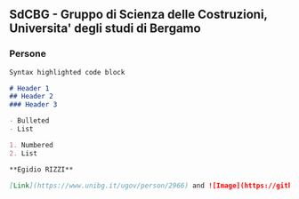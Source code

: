 ## SdCBG - Gruppo di Scienza delle Costruzioni, Universita' degli studi di Bergamo


### Persone


```markdown
Syntax highlighted code block

# Header 1
## Header 2
### Header 3

- Bulleted
- List

1. Numbered
2. List

**Egidio RIZZI**

[Link](https://www.unibg.it/ugov/person/2966) and ![Image](https://github.com/SdCBG/SdCBG.github.io/blob/main/Files/egidiorizzi3.jpg)
